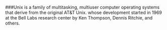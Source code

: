 ###Unix is a family of multitasking, multiuser computer operating systems that derive from the original AT&T Unix. whose development started in 1969 at the Bell Labs research center by Ken Thompson, Dennis Ritchie, and others.
